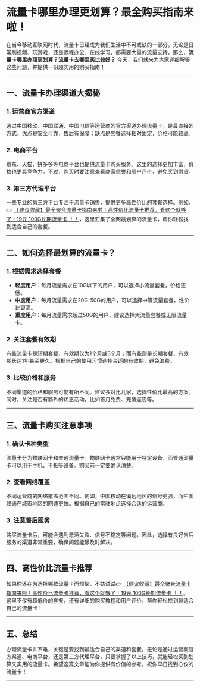 # 流量卡哪里办理更划算？最全购买指南来啦！

在当今移动互联网时代，流量卡已经成为我们生活中不可或缺的一部分。无论是日常刷视频、玩游戏，还是远程办公、在线学习，都需要大量的流量支持。那么，**流量卡哪里办理更划算？流量卡去哪里买比较好？** 今天，我们就来为大家详细解答这些问题，并提供一份超实用的购买指南！

---

## 一、流量卡办理渠道大揭秘

### 1. 运营商官方渠道
通过中国移动、中国联通、中国电信等运营商的官方渠道办理流量卡，是最直接的方式。优点是安全可靠，售后有保障；缺点是套餐选择相对固定，价格可能较高。

### 2. 电商平台
京东、天猫、拼多多等电商平台也提供流量卡购买服务。这里的选择更加丰富，价格也更具竞争力。不过，购买时要注意查看商家信誉和用户评价，避免买到假货。

### 3. 第三方代理平台
一些专业的第三方平台专注于流量卡销售，提供更多高性价比的套餐选择。例如，👉 [【建议收藏】最全聚合流量卡指南来啦！高性价比流量卡推荐，看这个就够了！19元 100G长期流量卡 ！！](https://bit.ly/Liuliangka)，这里汇集了全网最划算的流量卡，帮你轻松找到适合自己的套餐。

---

## 二、如何选择最划算的流量卡？

### 1. 根据需求选择套餐
- **轻度用户**：每月流量需求在10G以下的用户，可以选择小流量套餐，价格更低。
- **中度用户**：每月流量需求在20G-50G的用户，可以选择中等流量套餐，性价比更高。
- **重度用户**：每月流量需求超过50G的用户，建议选择大流量套餐或无限流量卡。

### 2. 关注套餐有效期
有些流量卡是短期套餐，有效期仅为1个月或3个月；而有些则是长期套餐，有效期长达1年甚至更久。根据自己的使用习惯选择合适的有效期，避免浪费。

### 3. 比较价格和服务
不同渠道的价格和服务可能有所不同。建议多对比几家，选择性价比最高的方案。同时，关注是否有额外的优惠活动，比如首月免费、充值返现等。

---

## 三、流量卡购买注意事项

### 1. 确认卡种类型
流量卡分为物联网卡和普通流量卡。物联网卡通常只能用于特定设备，而普通流量卡可以用于手机、平板等设备。购买前一定要确认清楚。

### 2. 查看网络覆盖
不同运营商的网络覆盖范围不同。例如，中国移动在偏远地区的信号更强，而中国联通在城市地区的网速更快。根据自己的常驻地点选择合适的运营商。

### 3. 注意售后服务
购买流量卡后，可能会遇到激活失败、信号不稳定等问题。因此，选择有良好售后服务的渠道非常重要，确保问题能够及时解决。

---

## 四、高性价比流量卡推荐

如果你还在为选择哪款流量卡而烦恼，不妨试试👉 [【建议收藏】最全聚合流量卡指南来啦！高性价比流量卡推荐，看这个就够了！19元 100G长期流量卡 ！！](https://bit.ly/Liuliangka)。这里不仅有超低价的套餐，还有详细的购买教程和用户评价，帮你轻松找到最适合自己的流量卡！

---

## 五、总结

办理流量卡并不难，关键是要找到最适合自己的渠道和套餐。无论是通过运营商官方渠道、电商平台，还是第三方代理平台，只要掌握了以上技巧，就能轻松买到划算又实用的流量卡。希望这篇文章能为你提供有价值的参考，祝你早日找到心仪的流量卡！

---